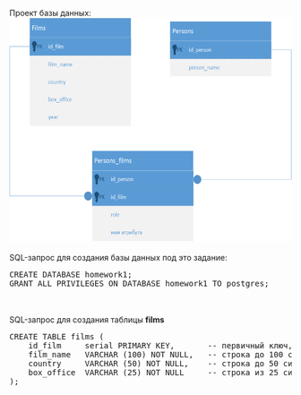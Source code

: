 Проект базы данных:<br>
<img src="Homework1_SQL.png" height=400px alt="">
<br><br>
SQL-запрос для создания базы данных под это задание:<br>
<pre>
CREATE DATABASE homework1;
GRANT ALL PRIVILEGES ON DATABASE homework1 TO postgres;
</pre>
<br><br>
SQL-запрос для создания таблицы <b>films</b><br>
<pre>
CREATE TABLE films (
    id_film     serial PRIMARY KEY,       -- первичный ключ, serial - генерирует id
    film_name   VARCHAR (100) NOT NULL,   -- строка до 100 символов, не уникальный, не пустой
    country     VARCHAR (50) NOT NULL,    -- строка до 50 символов, не уник, не пустой
    box_office  VARCHAR (25) NOT NULL     -- строка из 25 символов, не уник, не пустой
);
</pre>
<br><br>
